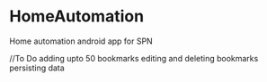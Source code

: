 # HomeAutomation

Home automation android app for SPN

//To Do
adding upto 50 bookmarks
editing and deleting bookmarks
persisting data

